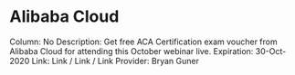 # Alibaba Cloud

Column: No
Description: Get free ACA Certification exam voucher from Alibaba Cloud for attending this October webinar live.
Expiration: 30-Oct-2020
Link: Link / Link / Link
Provider: Bryan Guner